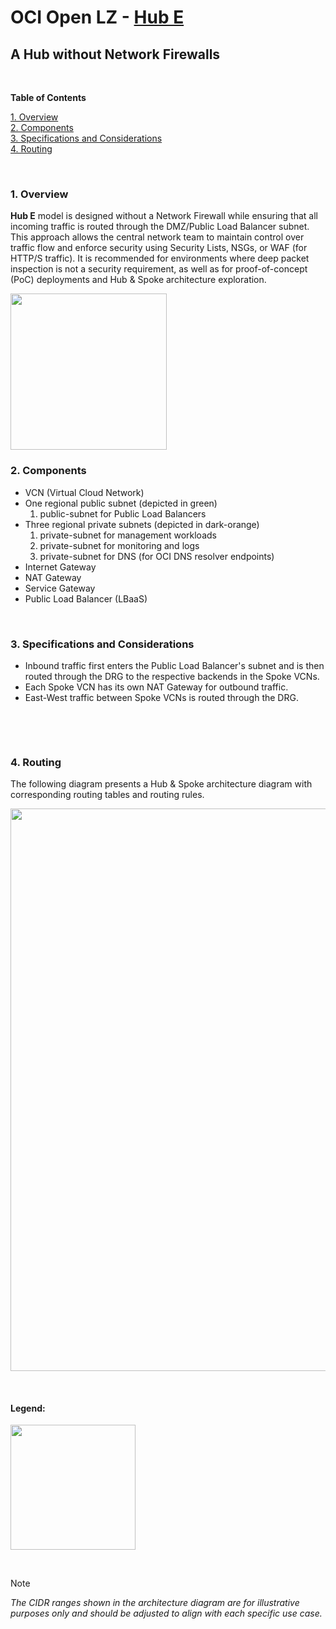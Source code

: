 # OCI Open LZ - [Hub E](#)
## A Hub without Network Firewalls

&nbsp; 

**Table of Contents**

[1. Overview](#1-overview)</br>
[2. Components](#2-components)</br>
[3. Specifications and Considerations](#3-specifications-and-considerations)</br>
[4. Routing](#4-routing)</br>

&nbsp;

### 1. Overview
**Hub E** model is designed without a Network Firewall while ensuring that all incoming traffic is routed through the DMZ/Public Load Balancer subnet. This approach allows the central network team to maintain control over traffic flow and enforce security using Security Lists, NSGs, or WAF (for HTTP/S traffic).
It is recommended for environments where deep packet inspection is not a security requirement, as well as for proof-of-concept (PoC) deployments and Hub & Spoke architecture exploration.

<img src="images/hub_e_design.png" width="250" height="value">

### 2. Components
- VCN (Virtual Cloud Network)
- One regional public subnet (depicted in green)
    1. public-subnet for Public Load Balancers
- Three regional private subnets (depicted in dark-orange)
    1. private-subnet for management workloads
    2. private-subnet for monitoring and logs
    3. private-subnet for DNS (for OCI DNS resolver endpoints)
- Internet Gateway
- NAT Gateway
- Service Gateway
- Public Load Balancer (LBaaS)

&nbsp;

### 3. Specifications and Considerations
- Inbound traffic first enters the Public Load Balancer's subnet and is then routed through the DRG to the respective backends in the Spoke VCNs.
- Each Spoke VCN has its own NAT Gateway for outbound traffic.
- East-West traffic between Spoke VCNs is routed through the DRG.


<br>

&nbsp;

### 4. Routing

The following diagram presents a Hub & Spoke architecture diagram with corresponding routing tables and routing rules.

<img src="images/hub_e_routing.png" width="900" height="value">

&nbsp;

#### Legend:

<img src="images/oci_hub_models_legend.png" width="200" height="value">

&nbsp;

> [!NOTE]
> *The CIDR ranges shown in the architecture diagram are for illustrative purposes only and should be adjusted to align with each specific use case.*

&nbsp;
